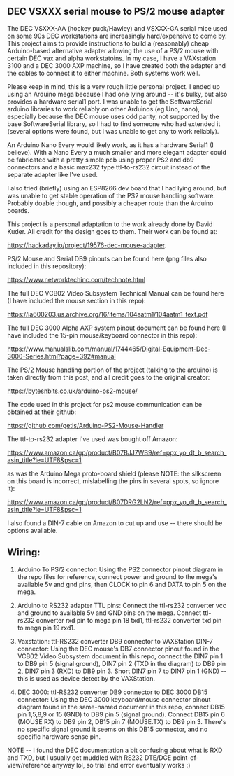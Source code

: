 DEC VSXXX serial mouse to PS/2 mouse adapter
--------------------------------------------

The DEC VSXXX-AA (hockey puck/Hawley) and VSXXX-GA serial mice used on some 90s DEC workstations are increasingly hard/expensive to come by.
This project aims to provide instructions to build a (reasonably) cheap Arduino-based alternative adapter allowing the use of a PS/2 mouse with certain DEC vax and alpha workstatoins.
In my case, I have a VAXstation 3100 and a DEC 3000 AXP machine, so I have created both the adapter and the cables to connect it to either machine. Both systems work well.

Please keep in mind, this is a very rough little personal project. I ended up using an Arduino mega because I had one lying around -- it's bulky, but also provides a hardware serial1 port. I was unable to get the SoftwareSerial arduino libraries to work reliably on other Arduinos (eg Uno, nano), especially because the DEC mouse uses odd parity, not supported by the base SoftwareSerial library, so I had to find someone who had extended it (several options were found, but I was unable to get any to work reliably).

An Arduino Nano Every would likely work, as it has a hardware Serial1 (I believe). With a Nano Every a much smaller and more elegant adapter could be fabricated with a pretty simple pcb using proper PS2 and db9 connectors and a basic max232 type ttl-to-rs232 circuit instead of the separate adapter like I've used.

I also tried (briefly) using an ESP8266 dev board that I had lying around, but was unable to get stable operation of the PS2 mouse handling software. Probably doable though, and possibly a cheaper route than the Arduino boards.

This project is a personal adaptation to the work already done by David Kuder. All credit for the design goes to them. Their work can be found at:

https://hackaday.io/project/19576-dec-mouse-adapter.

PS/2 Mouse and Serial DB9 pinouts can be found here (png files also included in this repository):

https://www.networktechinc.com/technote.html

The full DEC VCB02 Video Subsystem Technical Manual can be found here (I have included the mouse section in this repo): 

https://ia600203.us.archive.org/16/items/104aatm1/104aatm1_text.pdf

The full DEC 3000 Alpha AXP system pinout document can be found here (I have included the 15-pin mouse/keyboard connector in this repo):

https://www.manualslib.com/manual/1744465/Digital-Equipment-Dec-3000-Series.html?page=392#manual

The PS/2 Mouse handling portion of the project (talking to the arduino) is taken directly from this post, and all credit goes to the original creator:

https://bytesnbits.co.uk/arduino-ps2-mouse/

The code used in this project for ps2 mouse communication can be obtained at their github: 

https://github.com/getis/Arduino-PS2-Mouse-Handler

The ttl-to-rs232 adapter I've used was bought off Amazon:

https://www.amazon.ca/gp/product/B07BJJ7WB9/ref=ppx_yo_dt_b_search_asin_title?ie=UTF8&psc=1

as was the Arduino Mega proto-board shield (please NOTE: the silkscreen on this board is incorrect, mislabelling the pins in several spots, so ignore it):

https://www.amazon.ca/gp/product/B07DRG2LN2/ref=ppx_yo_dt_b_search_asin_title?ie=UTF8&psc=1

I also found a DIN-7 cable on Amazon to cut up and use -- there should be options available.

Wiring:
-------

1) Arduino To PS/2 connector:
   Using the PS2 connector pinout diagram in the repo files for reference, connect power and ground to the mega's available 5v and gnd pins, then CLOCK to pin 6 and DATA to pin 5 on the mega. 

3) Arduino to RS232 adapter TTL pins:
   Connect the ttl-rs232 converter vcc and ground to available 5v and GND pins on the mega. Connect ttl-rs232 converter rxd pin to mega pin 18 txd1, ttl-rs232 converter txd pin to mega pin 19 rxd1.

4) Vaxstation: ttl-RS232 converter DB9 connector to VAXStation DIN-7 connector:
   Using the DEC mouse's DB7 connector pinout found in the VCB02 Video Subsystem document in this repo, connect the DIN7 pin 1 to DB9 pin 5 (signal ground), DIN7 pin 2 (TXD in the diagram) to DB9 pin 2, DIN7 pin 3 (RXD) to DB9 pin 3. Short DIN7 pin 7 to DIN7 pin 1 (GND) -- this is used as device detect by the VAXStation.

6) DEC 3000: ttl-RS232 converter DB9 connector to DEC 3000 DB15 connector:
   Using the DEC 3000 keyboard/mouse connector pinout diagram found in the same-named document in this repo, connect DB15 pin 1,5,8,9 or 15 (GND) to DB9 pin 5 (signal ground). Connect DB15 pin 6 (MOUSE RX) to DB9 pin 2, DB15 pin 7 (MOUSE.TX) to DB9 pin 3. There's no specific signal ground it seems on this DB15 connector, and no specific hardware sense pin.

NOTE -- I found the DEC documentation a bit confusing about what is RXD and TXD, but I usually get muddled with RS232 DTE/DCE point-of-view/reference anyway lol, so trial and error eventually works :)





